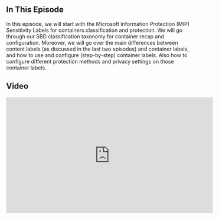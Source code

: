 ## In This Episode

In this episode, we will start with the Microsoft Information Protection (MIP) Sensitivity Labels for containers classification and protection. We will go through our SBD classification taxonomy for container recap and configuration. Moreover, we will go over the main differences between content labels (as discussed in the last two episodes) and container labels, and how to use and configure (step-by-step) container labels. Also how to configure different protection methods and privacy settings on those container labels.

## Video

<iframe width="560" height="315" src="https://www.youtube-nocookie.com/embed/huIdQX1SSrI" title="YouTube video player" frameborder="0" allow="accelerometer; autoplay; clipboard-write; encrypted-media; gyroscope; picture-in-picture" allowfullscreen></iframe>
